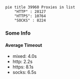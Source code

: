 
```mermaid
pie title 39960 Proxies in list
    "HTTP" : 28127
    "HTTPS": 10764
    "SOCKS" : 8224
```

### Some Info
#### Average Timeout

- mixed: 4.0s
- http: 2.2s
- https: 8.1s
- socks: 6.5s